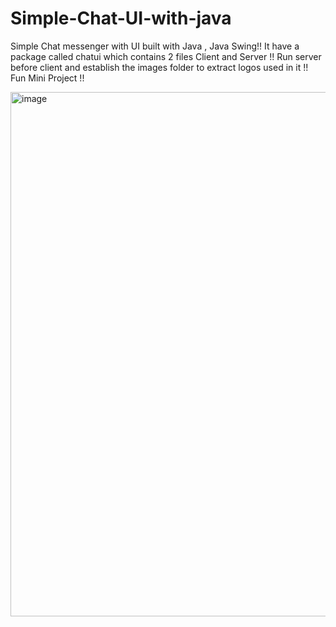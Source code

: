 # Simple-Chat-UI-with-java
Simple Chat messenger with UI built with Java , Java Swing!!
It have a package called chatui which contains 2 files Client and Server !!
Run server before client and establish the images folder to extract logos used in it !!
Fun Mini Project !!

<img width="839" alt="image" src="https://github.com/SanD204/Simple-Chat-UI-with-java/assets/113448326/b53627e1-180a-409e-8558-5f46e2fb6045">



